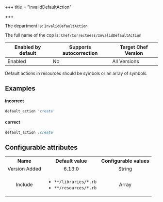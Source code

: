 +++
title = "InvalidDefaultAction"

+++

<!-- This content is automatically generated. See https://github.com/chef/chef-web-docs/blob/main/generated/README.md -->

The department is: `InvalidDefaultAction`

The full name of the cop is: `Chef/Correctness/InvalidDefaultAction`

| Enabled by default | Supports autocorrection | Target Chef Version |
| --- | --- | --- |
| Enabled | No | All Versions |

Default actions in resources should be symbols or an array of symbols.

## Examples


#### incorrect

```ruby
default_action 'create'
```

#### correct

```ruby
default_action :create
```

## Configurable attributes

<table>
<tbody><tr>
<th>Name</th>
<th>Default value</th>
<th>Configurable values</th>
</tr>
<tr>
<td style="text-align:center">Version Added</td>
<td style="text-align:center">6.13.0</td>
<td style="text-align:center">String</td>
</tr>
<tr><td style="text-align:center">Include</td>
<td style="text-align:center"><ul>
<li><code>**/libraries/*.rb</code></li>
<li><code>**/resources/*.rb</code></li>
</ul>
</td>
<td style="text-align:center">Array</td>
</tr></tbody></table>
